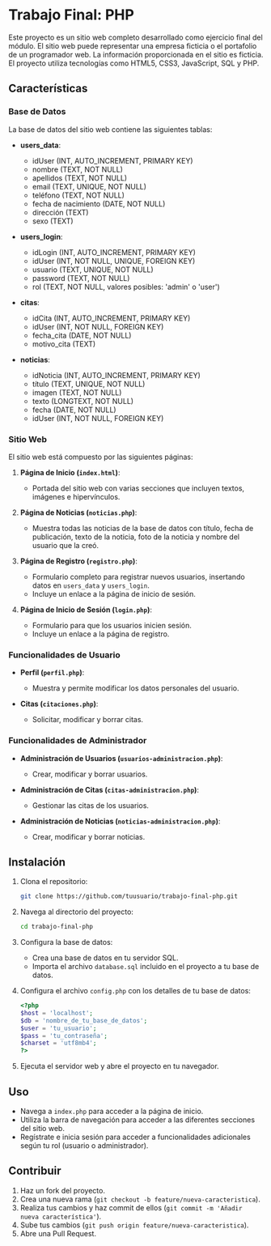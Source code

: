 # Trabajo Final: PHP

Este proyecto es un sitio web completo desarrollado como ejercicio final del módulo. El sitio web puede representar una empresa ficticia o el portafolio de un programador web. La información proporcionada en el sitio es ficticia. El proyecto utiliza tecnologías como HTML5, CSS3, JavaScript, SQL y PHP.

## Características

### Base de Datos
La base de datos del sitio web contiene las siguientes tablas:

- **users_data**:
  - idUser (INT, AUTO_INCREMENT, PRIMARY KEY)
  - nombre (TEXT, NOT NULL)
  - apellidos (TEXT, NOT NULL)
  - email (TEXT, UNIQUE, NOT NULL)
  - teléfono (TEXT, NOT NULL)
  - fecha de nacimiento (DATE, NOT NULL)
  - dirección (TEXT)
  - sexo (TEXT)

- **users_login**:
  - idLogin (INT, AUTO_INCREMENT, PRIMARY KEY)
  - idUser (INT, NOT NULL, UNIQUE, FOREIGN KEY)
  - usuario (TEXT, UNIQUE, NOT NULL)
  - password (TEXT, NOT NULL)
  - rol (TEXT, NOT NULL, valores posibles: 'admin' o 'user')

- **citas**:
  - idCita (INT, AUTO_INCREMENT, PRIMARY KEY)
  - idUser (INT, NOT NULL, FOREIGN KEY)
  - fecha_cita (DATE, NOT NULL)
  - motivo_cita (TEXT)

- **noticias**:
  - idNoticia (INT, AUTO_INCREMENT, PRIMARY KEY)
  - título (TEXT, UNIQUE, NOT NULL)
  - imagen (TEXT, NOT NULL)
  - texto (LONGTEXT, NOT NULL)
  - fecha (DATE, NOT NULL)
  - idUser (INT, NOT NULL, FOREIGN KEY)

### Sitio Web
El sitio web está compuesto por las siguientes páginas:

1. **Página de Inicio (`index.html`)**:
   - Portada del sitio web con varias secciones que incluyen textos, imágenes e hipervínculos.

2. **Página de Noticias (`noticias.php`)**:
   - Muestra todas las noticias de la base de datos con título, fecha de publicación, texto de la noticia, foto de la noticia y nombre del usuario que la creó.

3. **Página de Registro (`registro.php`)**:
   - Formulario completo para registrar nuevos usuarios, insertando datos en `users_data` y `users_login`.
   - Incluye un enlace a la página de inicio de sesión.

4. **Página de Inicio de Sesión (`login.php`)**:
   - Formulario para que los usuarios inicien sesión.
   - Incluye un enlace a la página de registro.

### Funcionalidades de Usuario
- **Perfil (`perfil.php`)**:
  - Muestra y permite modificar los datos personales del usuario.

- **Citas (`citaciones.php`)**:
  - Solicitar, modificar y borrar citas.

### Funcionalidades de Administrador
- **Administración de Usuarios (`usuarios-administracion.php`)**:
  - Crear, modificar y borrar usuarios.

- **Administración de Citas (`citas-administracion.php`)**:
  - Gestionar las citas de los usuarios.

- **Administración de Noticias (`noticias-administracion.php`)**:
  - Crear, modificar y borrar noticias.

## Instalación

1. Clona el repositorio:
    ```sh
    git clone https://github.com/tuusuario/trabajo-final-php.git
    ```

2. Navega al directorio del proyecto:
    ```sh
    cd trabajo-final-php
    ```

3. Configura la base de datos:
   - Crea una base de datos en tu servidor SQL.
   - Importa el archivo `database.sql` incluido en el proyecto a tu base de datos.

4. Configura el archivo `config.php` con los detalles de tu base de datos:
    ```php
    <?php
    $host = 'localhost';
    $db = 'nombre_de_tu_base_de_datos';
    $user = 'tu_usuario';
    $pass = 'tu_contraseña';
    $charset = 'utf8mb4';
    ?>
    ```

5. Ejecuta el servidor web y abre el proyecto en tu navegador.

## Uso

- Navega a `index.php` para acceder a la página de inicio.
- Utiliza la barra de navegación para acceder a las diferentes secciones del sitio web.
- Regístrate e inicia sesión para acceder a funcionalidades adicionales según tu rol (usuario o administrador).

## Contribuir

1. Haz un fork del proyecto.
2. Crea una nueva rama (`git checkout -b feature/nueva-caracteristica`).
3. Realiza tus cambios y haz commit de ellos (`git commit -m 'Añadir nueva característica'`).
4. Sube tus cambios (`git push origin feature/nueva-caracteristica`).
5. Abre una Pull Request.
